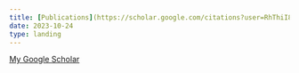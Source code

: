 ```yaml
---
title: [Publications](https://scholar.google.com/citations?user=RhThiI8AAAAJ&hl=en)
date: 2023-10-24
type: landing
---
```


[My Google Scholar](https://scholar.google.com/citations?user=RhThiI8AAAAJ&hl=en)
